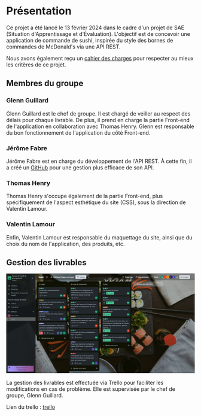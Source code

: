 # Présentation

Ce projet a été lancé le 13 février 2024 dans le cadre d'un projet de SAE (Situation d'Apprentissage et d'Évaluation). L'objectif est de concevoir une application de commande de sushi, inspirée du style des bornes de commandes de McDonald's via une API REST.

Nous avons également reçu un [cahier des charges](documentation/CDC.pdf) pour respecter au mieux les critères de ce projet.

## Membres du groupe

### Glenn Guillard

Glenn Guillard est le chef de groupe. Il est chargé de veiller au respect des délais pour chaque livrable. De plus, il prend en charge la partie Front-end de l'application en collaboration avec Thomas Henry. Glenn est responsable du bon fonctionnement de l'application du côté Front-end.

### Jérôme Fabre

Jérôme Fabre est en charge du développement de l'API REST. À cette fin, il a créé un [GitHub](https://github.com/JeromeFabre77/Shushi-Taimu_REST-API_NodeJS) pour une gestion plus efficace de son API.

### Thomas Henry

Thomas Henry s'occupe également de la partie Front-end, plus spécifiquement de l'aspect esthétique du site (CSS), sous la direction de Valentin Lamour.

### Valentin Lamour

Enfin, Valentin Lamour est responsable du maquettage du site, ainsi que du choix du nom de l'application, des produits, etc.

## Gestion des livrables

![](documentation/Trello.png)

La gestion des livrables est effectuée via Trello pour faciliter les modifications en cas de problème. Elle est supervisée par le chef de groupe, Glenn Guillard.

Lien du trello : [trello](https://trello.com/b/rNJzcP8y/sushi)
